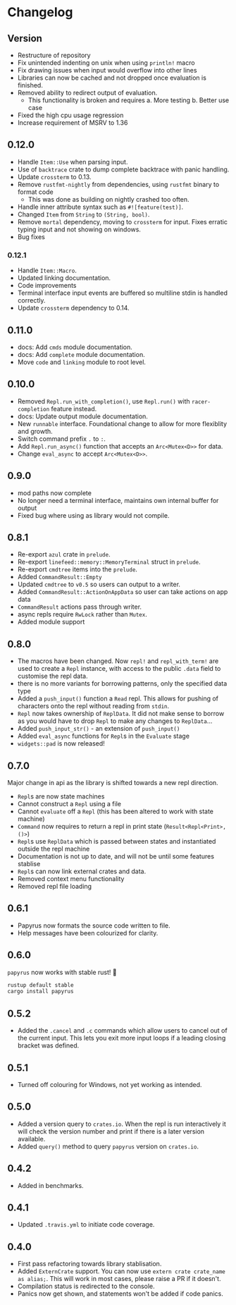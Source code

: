 # Changelog

## Version
- Restructure of repository
- Fix unintended indenting on unix when using `println!` macro
- Fix drawing issues when input would overflow into other lines
- Libraries can now be cached and not dropped once evaluation is finished.
- Removed ability to redirect output of evaluation.
  - This functionality is broken and requires 
    a. More testing
    b. Better use case
- Fixed the high cpu usage regression
- Increase requirement of MSRV to 1.36

## 0.12.0
- Handle `Item::Use` when parsing input.
- Use of `backtrace` crate to dump complete backtrace with panic handling.
- Update `crossterm` to 0.13.
- Remove `rustfmt-nightly` from dependencies, using `rustfmt` binary to format code
  - This was done as building on nightly crashed too often.
- Handle inner attribute syntax such as `#![feature(test)]`.
- Changed `Item` from `String` to `(String, bool)`.
- Remove `mortal` dependency, moving to `crossterm` for input. Fixes erratic typing input and not
    showing on windows.
- Bug fixes

### 0.12.1
- Handle `Item::Macro`.
- Updated linking documentation.
- Code improvements
- Terminal interface input events are buffered so multiline stdin is handled correctly.
- Update `crossterm` dependency to 0.14.

## 0.11.0

- docs: Add `cmds` module documentation.
- docs: Add `complete` module documentation.
- Move `code` and `linking` module to root level.

## 0.10.0

- Removed `Repl.run_with_completion()`, use `Repl.run()` with `racer-completion` feature instead.
- docs: Update output module documentation.
- New `runnable` interface. Foundational change to allow for more flexiblity and growth.
- Switch command prefix `.` to `:`.
- Add `Repl.run_async()` function that accepts an `Arc<Mutex<D>>` for data.
- Change `eval_async` to accept `Arc<Mutex<D>>`.

## 0.9.0

- mod paths now complete
- No longer need a terminal interface, maintains own internal buffer for output
- Fixed bug where using as library would not compile.

## 0.8.1

- Re-export `azul` crate in `prelude`.
- Re-export `linefeed::memory::MemoryTerminal` struct in `prelude`.
- Re-export `cmdtree` items into the `prelude`.
- Added `CommandResult::Empty`
- Updated `cmdtree` to `v0.5` so users can output to a writer.
- Added `CommandResult::ActionOnAppData` so user can take actions on app data
- `CommandResult` actions pass through writer.
- async repls require `RwLock` rather than `Mutex`.
- Added module support

## 0.8.0

- The macros have been changed. Now `repl!` and `repl_with_term!` are used to create a `Repl` instance, with access to the public `.data` field to customise the repl data.
- there is no more variants for borrowing patterns, only the specified data type
- Added a `push_input()` function a `Read` repl. This allows for pushing of characters onto the repl without reading from `stdin`.
- `Repl` now takes ownership of `ReplData`. It did not make sense to borrow as you would have to drop `Repl` to make any changes to `ReplData`...
- Added `push_input_str()` - an extension of `push_input()`
- Added `eval_async` functions for `Repl`s in the `Evaluate` stage
- `widgets::pad` is now released!

## 0.7.0

Major change in api as the library is shifted towards a new repl direction.

- `Repl`s are now state machines
- Cannot construct a `Repl` using a file
- Cannot `evaluate` off a `Repl` (this has been altered to work with state machine)
- `Command` now requires to return a repl in print state (`Result<Repl<Print>, ()>`)
- `Repl`s use `ReplData` which is passed between states and instantiated outside the repl machine
- Documentation is not up to date, and will not be until some features stablise
- `Repl`s can now link external crates and data.
- Removed context menu functionality
- Removed repl file loading

## 0.6.1

- Papyrus now formats the source code written to file.
- Help messages have been colourized for clarity.

## 0.6.0

`papyrus` now works with stable rust! 🎉

```sh
rustup default stable
cargo install papyrus
```

## 0.5.2

- Added the `.cancel` and `.c` commands which allow users to cancel out of the current input. This lets you exit more input loops if a leading closing bracket was defined.

## 0.5.1

- Turned off colouring for Windows, not yet working as intended.

## 0.5.0

- Added a version query to `crates.io`. When the repl is run interactively it will check the version number and print if there is a later version available.
- Added `query()` method to query `papyrus` version on `crates.io`.

## 0.4.2

- Added in benchmarks.

## 0.4.1

- Updated `.travis.yml` to initiate code coverage.

## 0.4.0

- First pass refactoring towards library stablisation.
- Added `ExternCrate` support. You can now use `extern crate crate_name as alias;`. This will work in most cases, please raise a PR if it doesn't.
- Compilation status is redirected to the console.
- Panics now get shown, and statements won't be added if code panics.
